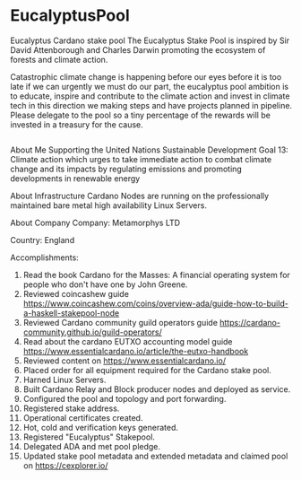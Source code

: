 # EucalyptusPool
Eucalyptus Cardano stake pool
The Eucalyptus Stake Pool is inspired by Sir David Attenborough and Charles Darwin promoting the ecosystem of forests and climate action.

Catastrophic climate change is happening before our eyes before it is too late if we can urgently we must do our part, the eucalyptus pool ambition is to educate, inspire and contribute to the climate action and invest in climate tech in this direction we making steps and have projects planned in pipeline. Please delegate to the pool so a tiny percentage of the rewards will be invested in a treasury for the cause.


<a href="https://cexplorer.io/" target="_blank"><img width="" class="img-fluid" src="https://js.cexplorer.io/img/award/b07269e436bb93f8840a9c9fbc51bc.png" alt=""></a>

About Me
Supporting the United Nations Sustainable Development Goal 13: Climate action which urges to take immediate action to combat climate change and its impacts by regulating emissions and promoting developments in renewable energy

About Infrastructure
Cardano Nodes are running on the professionally maintained bare metal high availability Linux Servers.

About Company
Company: Metamorphys LTD

Country: England

Accomplishments:
1) Read the book Cardano for the Masses: A financial operating system for people who don't have one by John Greene.
2) Reviewed coincashew guide https://www.coincashew.com/coins/overview-ada/guide-how-to-build-a-haskell-stakepool-node
3) Reviewed Cardano community guild operators guide https://cardano-community.github.io/guild-operators/
4) Read about the cardano EUTXO accounting model guide https://www.essentialcardano.io/article/the-eutxo-handbook
5) Reviewed content on https://www.essentialcardano.io/
6) Placed order for all equipment required for the Cardano stake pool. 
7) Harned Linux Servers.
8) Built Cardano Relay and Block producer nodes and deployed as service.
9) Configured the pool and topology and port forwarding. 
10) Registered stake address. 
11) Operational certificates created.
12) Hot, cold and verification keys generated.
13) Registered "Eucalyptus" Stakepool.
14) Delegated ADA and met pool pledge.
15) Updated stake pool metadata and extended metadata and claimed pool on https://cexplorer.io/ 
